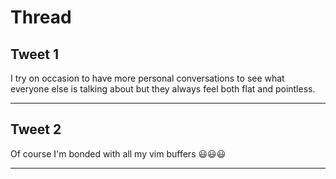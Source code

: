 # Thread

## Tweet 1

I try on occasion to have more personal conversations to see what everyone else is talking about but they always feel both flat and pointless.

---

## Tweet 2

Of course I'm bonded with all my vim buffers 😃😃😃

---

